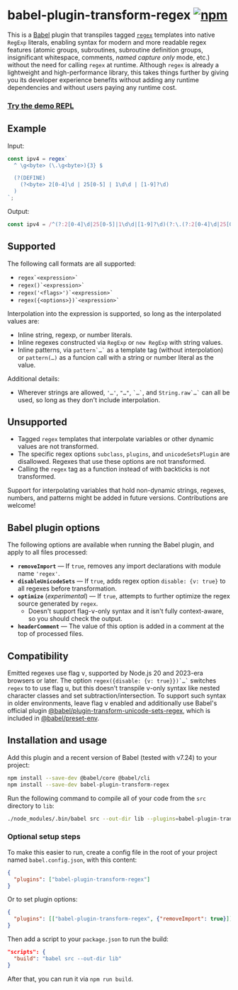 # babel-plugin-transform-regex [![npm](https://img.shields.io/npm/v/babel-plugin-transform-regex)](https://www.npmjs.com/package/babel-plugin-transform-regex)

This is a [Babel](https://babel.dev/) plugin that transpiles tagged [`regex`](https://github.com/slevithan/regex) templates into native `RegExp` literals, enabling syntax for modern and more readable regex features (atomic groups, subroutines, subroutine definition groups, insignificant whitespace, comments, *named capture only* mode, etc.) without the need for calling `regex` at runtime. Although `regex` is already a lightweight and high-performance library, this takes things further by giving you its developer experience benefits without adding any runtime dependencies and without users paying any runtime cost.

### [Try the demo REPL](https://slevithan.github.io/babel-plugin-transform-regex/demo/)

## Example

Input:

```js
const ipv4 = regex`
  ^ \g<byte> (\.\g<byte>){3} $

  (?(DEFINE)
    (?<byte> 2[0-4]\d | 25[0-5] | 1\d\d | [1-9]?\d)
  )
`;
```

Output:

```js
const ipv4 = /^(?:2[0-4]\d|25[0-5]|1\d\d|[1-9]?\d)(?:\.(?:2[0-4]\d|25[0-5]|1\d\d|[1-9]?\d)){3}$/v;
```

## Supported

The following call formats are all supported:

- `` regex`<expression>` ``
- `` regex()`<expression>` ``
- `` regex('<flags>')`<expression>` ``
- `` regex({<options>})`<expression>` ``

Interpolation into the expression is supported, so long as the interpolated values are:

- Inline string, regexp, or number literals.
- Inline regexes constructed via `RegExp` or `new RegExp` with string values.
- Inline patterns, via `` pattern`…` `` as a template tag (without interpolation) or `pattern(…)` as a funcion call with a string or number literal as the value.

Additional details:

- Wherever strings are allowed, `'…'`, `"…"`, `` `…` ``, and `` String.raw`…` `` can all be used, so long as they don't include interpolation.

## Unsupported

- Tagged `regex` templates that interpolate variables or other dynamic values are not transformed.
- The specific regex options `subclass`, `plugins`, and `unicodeSetsPlugin` are disallowed. Regexes that use these options are not transformed.
- Calling the `regex` tag as a function instead of with backticks is not transformed.

Support for interpolating variables that hold non-dynamic strings, regexes, numbers, and patterns might be added in future versions. Contributions are welcome!

## Babel plugin options

The following options are available when running the Babel plugin, and apply to all files processed:

- **`removeImport`** &mdash; If `true`, removes any import declarations with module name `'regex'`.
- **`disableUnicodeSets`** &mdash; If `true`, adds regex option `disable: {v: true}` to all regexes before transformation.
- **`optimize`** (*experimental*) &mdash; If `true`, attempts to further optimize the regex source generated by `regex`.
  - Doesn't support flag-<kbd>v</kbd>-only syntax and it isn't fully context-aware, so you should check the output.
- **`headerComment`** &mdash; The value of this option is added in a comment at the top of processed files.

## Compatibility

Emitted regexes use flag <kbd>v</kbd>, supported by Node.js 20 and 2023-era browsers or later. The option `` regex({disable: {v: true}})`…` `` switches `regex` to to use flag <kbd>u</kbd>, but this doesn't transpile <kbd>v</kbd>-only syntax like nested character classes and set subtraction/intersection. To support such syntax in older environments, leave flag <kbd>v</kbd> enabled and additionally use Babel's official plugin [@babel/plugin-transform-unicode-sets-regex](https://babel.dev/docs/babel-plugin-transform-unicode-sets-regex), which is included in [@babel/preset-env](https://babel.dev/docs/babel-preset-env).

## Installation and usage

Add this plugin and a recent version of Babel (tested with v7.24) to your project:

```sh
npm install --save-dev @babel/core @babel/cli
npm install --save-dev babel-plugin-transform-regex
```
Run the following command to compile all of your code from the `src` directory to `lib`:

```sh
./node_modules/.bin/babel src --out-dir lib --plugins=babel-plugin-transform-regex
```

### Optional setup steps

To make this easier to run, create a config file in the root of your project named `babel.config.json`, with this content:

```json
{
  "plugins": ["babel-plugin-transform-regex"]
}
```

Or to set plugin options:

```json
{
  "plugins": [["babel-plugin-transform-regex", {"removeImport": true}]]
}
```

Then add a script to your `package.json` to run the build:

```json
"scripts": {
  "build": "babel src --out-dir lib"
}
```

After that, you can run it via `npm run build`.
